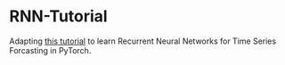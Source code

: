 # RNN-Tutorial

Adapting [this tutorial](https://www.tensorflow.org/tutorials/structured_data/time_series) to learn Recurrent Neural Networks for Time Series Forcasting in PyTorch.
